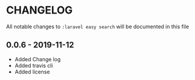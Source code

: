 # CHANGELOG

All notable changes to `:laravel easy search` will be documented in this file

## 0.0.6 - 2019-11-12

- Added Change log
- Added travis cli
- Added license
